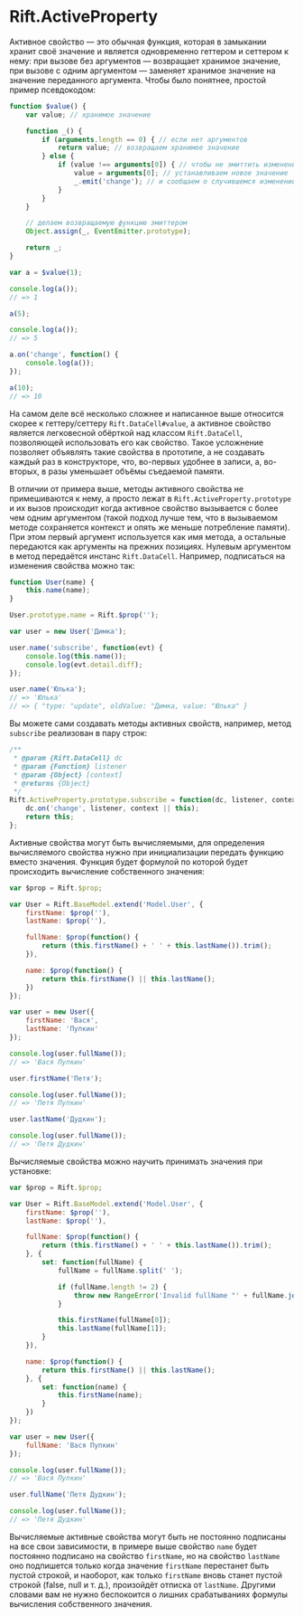 # Rift.ActiveProperty

Активное свойство — это обычная функция, которая в замыкании хранит своё значение и является одновременно геттером и сеттером к нему: при вызове без аргументов — возвращает хранимое значение, при вызове с одним аргументом — заменяет хранимое значение на значение переданного аргумента. Чтобы было понятнее, простой пример псевдокодом:
```js
function $value() {
	var value; // хранимое значение

	function _() {
		if (arguments.length == 0) { // если нет аргументов
			return value; // возвращаем хранимое значение
		} else {
			if (value !== arguments[0]) { // чтобы не эмиттить изменение лишний раз, когда на самом деле ничего не изменилось
				value = arguments[0]; // устанавливаем новое значение
				_.emit('change'); // и сообщаем о случившемся изменении
			}
		}
	}

	// делаем возвращаемую функцию эмиттером
	Object.assign(_, EventEmitter.prototype);

	return _;
}

var a = $value(1);

console.log(a());
// => 1

a(5);

console.log(a());
// => 5

a.on('change', function() {
	console.log(a());
});

a(10);
// => 10
```

На самом деле всё несколько сложнее и написанное выше относится скорее к геттеру/сеттеру `Rift.DataCell#value`, а активное свойство является легковесной обёрткой над классом `Rift.DataCell`, позволяющей использовать его как свойство. Такое усложнение позволяет объявлять такие свойства в прототипе, а не создавать каждый раз в конструкторе, что, во-первых удобнее в записи, а, во-вторых, в разы уменьшает объёмы съедаемой памяти.

В отличии от примера выше, методы активного свойства не примешиваются к нему, а просто лежат в `Rift.ActiveProperty.prototype` и их вызов происходит когда активное свойство вызывается с более чем одним аргументом (такой подход лучше тем, что в вызываемом методе сохраняется контекст и опять же меньше потребление памяти). При этом первый аргумент используется как имя метода, а остальные передаются как аргументы на прежних позициях. Нулевым аргументом в метод передаётся инстанс `Rift.DataCell`. Например, подписаться на изменения свойства можно так:
```js
function User(name) {
	this.name(name);
}

User.prototype.name = Rift.$prop('');

var user = new User('Димка');

user.name('subscribe', function(evt) {
	console.log(this.name());
	console.log(evt.detail.diff);
});

user.name('Юлька');
// => 'Юлька'
// => { "type: "update", oldValue: "Димка, value: "Юлька" }
```

Вы можете сами создавать методы активных свойств, например, метод `subscribe` реализован в пару строк:
```js
/**
 * @param {Rift.DataCell} dc
 * @param {Function} listener
 * @param {Object} [context]
 * @returns {Object}
 */
Rift.ActiveProperty.prototype.subscribe = function(dc, listener, context) {
	dc.on('change', listener, context || this);
	return this;
};
```

Активные свойства могут быть вычисляемыми, для определения вычисляемого свойства нужно при инициализации передать функцию вместо значения. Функция будет формулой по которой будет происходить вычисление собственного значения:
```js
var $prop = Rift.$prop;

var User = Rift.BaseModel.extend('Model.User', {
	firstName: $prop(''),
	lastName: $prop(''),

	fullName: $prop(function() {
		return (this.firstName() + ' ' + this.lastName()).trim();
	}),

	name: $prop(function() {
		return this.firstName() || this.lastName();
	})
});

var user = new User({
	firstName: 'Вася',
	lastName: 'Пупкин'
});

console.log(user.fullName());
// => 'Вася Пупкин'

user.firstName('Петя');

console.log(user.fullName());
// => 'Петя Пупкин'

user.lastName('Дудкин');

console.log(user.fullName());
// => 'Петя Дудкин'
```

Вычисляемые свойства можно научить принимать значения при установке:
```js
var $prop = Rift.$prop;

var User = Rift.BaseModel.extend('Model.User', {
	firstName: $prop(''),
	lastName: $prop(''),

	fullName: $prop(function() {
		return (this.firstName() + ' ' + this.lastName()).trim();
	}, {
		set: function(fullName) {
			fullName = fullName.split(' ');

			if (fullName.length != 2) {
				throw new RangeError('Invalid fullName "' + fullName.join(' ') + '"');
			}

			this.firstName(fullName[0]);
			this.lastName(fullName[1]);
		}
	}),

	name: $prop(function() {
		return this.firstName() || this.lastName();
	}, {
		set: function(name) {
			this.firstName(name);
		}
	})
});

var user = new User({
	fullName: 'Вася Пупкин'
});

console.log(user.fullName());
// => 'Вася Пупкин'

user.fullName('Петя Дудкин');

console.log(user.fullName());
// => 'Петя Дудкин'
```

Вычисляемые активные свойства могут быть не постоянно подписаны на все свои зависимости, в примере выше свойство `name` будет постоянно подписано на свойство `firstName`, но на свойство `lastName` оно подпишется только когда значение `firstName` перестанет быть пустой строкой, и наоборот, как только `firstName` вновь станет пустой строкой (false, null и т. д.), произойдёт отписка от `lastName`. Другими словами вам не нужно беспокоится о лишних срабатываниях формулы вычисления собственного значения. 
